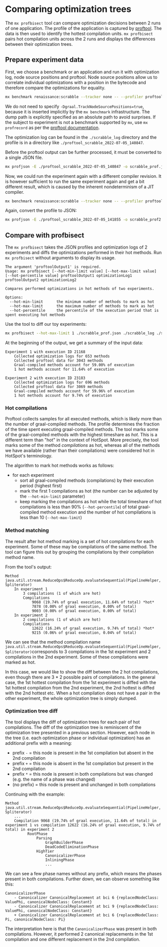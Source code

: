 # Comparing optimization trees

The `mx profbisect` tool can compare optimization decisions between 2 runs of one application. The profile of the
application is captured by [proftool](https://github.com/graalvm/mx/blob/master/README-proftool.md). The data is then
used to identify the hottest compilation units. `mx profbisect` pairs hot compilation units across the 2 runs and
displays the differences between their optimization trees.

## Prepare experiment data

First, we choose a benchmark or an application and run it with optimization log, node source positions and proftool.
Node source positions allow us to correlate individual optimizations with a position in the bytecode and therefore
compare the optimizations for equality.

```sh
mx benchmark renaissance:scrabble --tracker none -- --profiler proftool -Dgraal.OptimizationLog=Directory -Dgraal.OptimizationLogPath=$(pwd)/scrabble_log
```

We do not need to specify `-Dgraal.TrackNodeSourcePositions=true`, because it is inserted implicitly by
the `mx benchmark` infrastructure. The dump path is explicitly specified as an absolute path to avoid surprises. If the
subject to experiment is not a benchmark supported by `mx`, use `mx profrecord` as per
the [proftool documentation](https://github.com/graalvm/mx/blob/master/README-proftool.md).

The optimization log can be found in the `./scrabble_log` directory and the profile is in a directory
like `./proftool_scrabble_2022-07-05_140847`.

Before the proftool output can be further processed, it must be converted to a single JSON file.

```sh
mx profjson -E ./proftool_scrabble_2022-07-05_140847 -o scrabble_prof.json
```

Now, we could run the experiment again with a different compiler revision. It is however sufficient to run the same
experiment again and get a bit different result, which is caused by the inherent nondeterminism of a JIT compiler.

```sh
mx benchmark renaissance:scrabble --tracker none -- --profiler proftool -Dgraal.OptimizationLog=Directory -Dgraal.OptimizationLogPath=$(pwd)/scrabble_log2
```

Again, convert the profile to JSON:

```sh
mx profjson -E ./proftool_scrabble_2022-07-05_141855 -o scrabble_prof2.json
```

## Compare with profbisect

The `mx profbisect` takes the JSON profiles and optimization logs of 2 experiments and diffs the optimizations performed
in their hot methods. Run `mx profbisect` without arguments to display its usage.

```
The argument 'proftoolOutput1' is required.
Usage: mx profbisect [--hot-min-limit value] [--hot-max-limit value] [--hot-percentile value] proftoolOutput1 optimizationLog1 proftoolOutput2 optimizationLog2

Compares performed optimizations in hot methods of two experiments.

Options:
  --hot-min-limit      the minimum number of methods to mark as hot
  --hot-max-limit      the maximum number of methods to mark as hot
  --hot-percentile     the percentile of the execution period that is spent executing hot methods
```

Use the tool to diff our toy experiments:

```sh
mx profbisect --hot-max-limit 1 ./scrabble_prof.json ./scrabble_log ./scrabble_prof2.json ./scrabble_log2
```

At the beginning of the output, we get a summary of the input data:

```
Experiment 1 with execution ID 21168
    Collected optimization logs for 653 methods
    Collected proftool data for 3043 methods
    Graal-compiled methods account for 59.00% of execution
    1 hot methods account for 11.64% of execution

Experiment 2 with execution ID 23183
    Collected optimization logs for 696 methods
    Collected proftool data for 3069 methods
    Graal-compiled methods account for 59.96% of execution
    1 hot methods account for 9.74% of execution
```

### Hot compilations

Proftool collects samples for all executed methods, which is likely more than the number of graal-compiled methods.
The profile determines the fraction of the time spent executing graal-compiled methods. The tool marks some of the
graal-compiled methods with the highest timeshare as *hot*. This is a different term than "hot" in the context of
HotSpot. More precisely, the tool marks some of the method *compilations* as hot, whereas all of the methods we have
available (rather than their compilations) were considered hot in HotSpot's terminology.

The algorithm to mark hot methods works as follows:

- for each experiment
  - sort all graal-compiled methods (compilations) by their execution period (highest first)
  - mark the first 1 compilations as hot (the number can be adjusted by the `--hot-min-limit` parameter)
  - keep marking the compilations as hot while the total timeshare of hot compilations is less than
    90% (`--hot-percentile`) of total graal-compiled method execution and the number of hot compilations is less than
    10 (`--hot-max-limit`)

### Method matching

The result after hot method marking is a set of hot compilations for each experiment. Some of these may be compilations
of the same method. The tool can figure this out by grouping the compilations by their compilation method name.

From the tool's output:

```
Method java.util.stream.ReduceOps$ReduceOp.evaluateSequential(PipelineHelper, Spliterator)
    In experiment 1
        3 compilations (1 of which are hot)
        Compilations
            9068 (19.74% of graal execution, 11.64% of total) *hot*
            7878 (0.00% of graal execution, 0.00% of total)
            9003 (0.00% of graal execution, 0.00% of total)
    In experiment 2
        2 compilations (1 of which are hot)
        Compilations
            12622 (16.24% of graal execution, 9.74% of total) *hot*
            9215 (0.06% of graal execution, 0.04% of total)
```

We can see that the method compilation
name `java.util.stream.ReduceOps$ReduceOp.evaluateSequential(PipelineHelper, Spliterator)`corresponds to 3 compilations
in the 1st experiment and 2 compilations in the 2nd experiment. Some of these compilations were marked as hot.

In this case, we would like to show the diff between the 2 hot compilations, even though there are 3 * 2 possible pairs
of compilations. In the general case, the 1st hottest compilation from the 1st experiment is diffed with the 1st hottest
compilation from the 2nd experiment, the 2nd hottest is diffed with the 2nd hottest etc. When a hot compilation does not
have a pair in the other experiment, the whole optimization tree is simply dumped.

### Optimization tree diff

The tool displays the diff of optimization trees for each pair of hot compilations. The diff of the optimization tree is
reminiscent of the optimization tree presented in a previous section. However, each node in the tree (i.e. each
optimization phase or individual optimization) has an additional prefix with a meaning:

- prefix `-` = this node is present in the 1st compilation but absent in the 2nd compilation
- prefix `+` = this node is absent in the 1st compilation but present in the 2nd compilation
- prefix `*` = this node is present in both compilations but was changed (e.g. the name of a phase was changed)
- (no prefix) = this node is present and unchanged in both compilations

Continuing with the example:

```
Method java.util.stream.ReduceOps$ReduceOp.evaluateSequential(PipelineHelper, Spliterator)
    ...
    Compilation 9068 (19.74% of graal execution, 11.64% of total) in experiment 1 vs compilation 12622 (16.24% of graal execution, 9.74% of total) in experiment 2
          RootPhase
              Parsing
                  GraphBuilderPhase
                  DeadCodeEliminationPhase
              HighTier
                  CanonicalizerPhase
                  InliningPhase
                  ...
```

We can see a few phase names without any prefix, which means the phases present in both compilations. Further down, we
can observe something like this:

```
CanonicalizerPhase
    - Canonicalizer CanonicalReplacement at bci 6 {replacedNodeClass: ValuePhi, canonicalNodeClass: Constant}
    - Canonicalizer CanonicalReplacement at bci 9 {replacedNodeClass: ValuePhi, canonicalNodeClass: Constant}
    + Canonicalizer CanonicalReplacement at bci 6 {replacedNodeClass: Pi, canonicalNodeClass: Pi}
```

The interpretation here is that the `CanonicalizerPhase` was present in both compilations. However, it performed 2
canonical replacements in the 1st compilation and one different replacement in the 2nd compilation.

